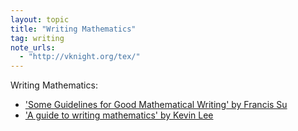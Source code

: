 ```yaml
---
layout: topic
title: "Writing Mathematics"
tag: writing
note_urls:
  - "http://vknight.org/tex/"
---
```


Writing Mathematics:

- ['Some Guidelines for Good Mathematical Writing' by Francis Su](../assets/pdf/writing-mathematics-guidelines/main.pdf)
- ['A guide to writing mathematics' by Kevin Lee](../assets/pdf/a-guide-to-writing-mathematics/main.pdf)
